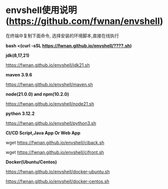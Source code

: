 # envshell使用说明(https://github.com/fwnan/envshell)
在终端中复制下面命令, 选择安装的环境脚本,直接在线执行

**bash <(curl -sSL https://fwnan.github.io/envshell/????.sh)**

**jdk(8,17,21)**

https://fwnan.github.io/envshell/jdk21.sh

**maven 3.9.6**

https://fwnan.github.io/envshell/maven.sh

**node(21.0.0) and npm(10.2.0)**

https://fwnan.github.io/envshell/node21.sh

**python 3.12.2**

https://fwnan.github.io/envshell/python3.sh


**CI/CD Script,Java App Or Web App**

wget https://fwnan.github.io/envshell/ciback.sh

wget https://fwnan.github.io/envshell/cifront.sh


**Docker(Ubuntu/Centos)**

https://fwnan.github.io/envshell/docker-ubuntu.sh

https://fwnan.github.io/envshell/docker-centos.sh

